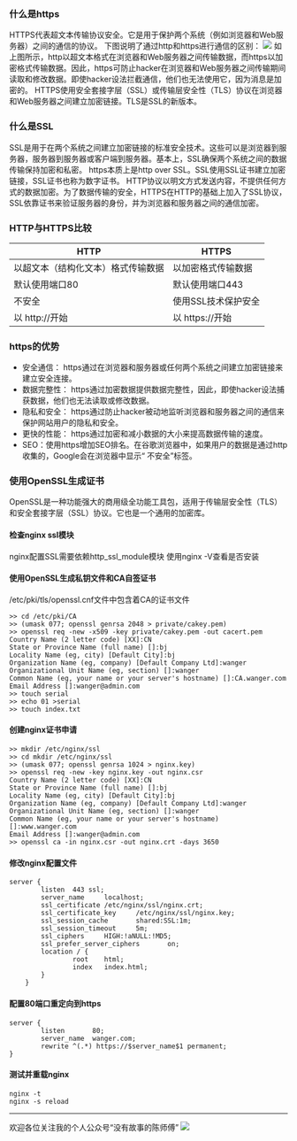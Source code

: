 ### 什么是https
HTTPS代表超文本传输协议安全。它是用于保护两个系统（例如浏览器和Web服务器）之间的通信的协议。
下图说明了通过http和https进行通信的区别：
![](https://s1.51cto.com/images/blog/201907/19/b90cb25fe3eec4d6119de6597738e03a.png?x-oss-process=image/watermark,size_16,text_QDUxQ1RP5Y2a5a6i,color_FFFFFF,t_100,g_se,x_10,y_10,shadow_90,type_ZmFuZ3poZW5naGVpdGk=)
如上图所示，http以超文本格式在浏览器和Web服务器之间传输数据，而https以加密格式传输数据。因此，https可防止hacker在浏览器和Web服务器之间传输期间读取和修改数据。即使hacker设法拦截通信，他们也无法使用它，因为消息是加密的。
HTTPS使用安全套接字层（SSL）或传输层安全性（TLS）协议在浏览器和Web服务器之间建立加密链接。TLS是SSL的新版本。
### 什么是SSL
SSL是用于在两个系统之间建立加密链接的标准安全技术。这些可以是浏览器到服务器，服务器到服务器或客户端到服务器。基本上，SSL确保两个系统之间的数据传输保持加密和私密。
https本质上是http over SSL。SSL使用SSL证书建立加密链接，SSL证书也称为数字证书。
HTTP协议以明文方式发送内容，不提供任何方式的数据加密。为了数据传输的安全，HTTPS在HTTP的基础上加入了SSL协议，SSL依靠证书来验证服务器的身份，并为浏览器和服务器之间的通信加密。
### HTTP与HTTPS比较


| HTTP | HTTPS |
| -------- | -------- | 
| 以超文本（结构化文本）格式传输数据	  |以加密格式传输数据|
|默认使用端口80 |默认使用端口443|
|不安全|使用SSL技术保护安全|
|以 http://开始	|以 https://开始|

### https的优势
- 安全通信： https通过在浏览器和服务器或任何两个系统之间建立加密链接来建立安全连接。
- 数据完整性： https通过加密数据提供数据完整性，因此，即使hacker设法捕获数据，他们也无法读取或修改数据。
- 隐私和安全： https通过防止hacker被动地监听浏览器和服务器之间的通信来保护网站用户的隐私和安全。
- 更快的性能： https通过加密和减小数据的大小来提高数据传输的速度。
- SEO：使用https增加SEO排名。在谷歌浏览器中，如果用户的数据是通过http收集的，Google会在浏览器中显示“ 不安全”标签。  


### 使用OpenSSL生成证书
OpenSSL是一种功能强大的商用级全功能工具包，适用于传输层安全性（TLS）和安全套接字层（SSL）协议。它也是一个通用的加密库。
#### 检查nginx ssl模块
nginx配置SSL需要依赖http_ssl_module模块
使用nginx -V查看是否安装
#### 使用OpenSSL生成私钥文件和CA自签证书
/etc/pki/tls/openssl.cnf文件中包含着CA的证书文件
```
>> cd /etc/pki/CA
>> (umask 077; openssl genrsa 2048 > private/cakey.pem)
>> openssl req -new -x509 -key private/cakey.pem -out cacert.pem
Country Name (2 letter code) [XX]:CN
State or Province Name (full name) []:bj
Locality Name (eg, city) [Default City]:bj
Organization Name (eg, company) [Default Company Ltd]:wanger
Organizational Unit Name (eg, section) []:wanger
Common Name (eg, your name or your server's hostname) []:CA.wanger.com
Email Address []:wanger@admin.com
>> touch serial
>> echo 01 >serial
>> touch index.txt
```  

#### 创建nginx证书申请  
```
>> mkdir /etc/nginx/ssl
>> cd mkdir /etc/nginx/ssl
>> (umask 077; openssl genrsa 1024 > nginx.key)
>> openssl req -new -key nginx.key -out nginx.csr
Country Name (2 letter code) [XX]:CN
State or Province Name (full name) []:bj
Locality Name (eg, city) [Default City]:bj
Organization Name (eg, company) [Default Company Ltd]:wanger
Organizational Unit Name (eg, section) []:wanger
Common Name (eg, your name or your server's hostname) []:www.wanger.com
Email Address []:wanger@admin.com
>> openssl ca -in nginx.csr -out nginx.crt -days 3650
```  

#### 修改nginx配置文件
```
server {
        listen  443 ssl;
        server_name     localhost;
        ssl_certificate /etc/nginx/ssl/nginx.crt;
        ssl_certificate_key     /etc/nginx/ssl/nginx.key;
        ssl_session_cache       shared:SSL:1m;
        ssl_session_timeout     5m;
        ssl_ciphers     HIGH:!aNULL:!MD5;
        ssl_prefer_server_ciphers       on;
        location / {
                root    html;
                index   index.html;
        }
    }
```


#### 配置80端口重定向到https  
```
server {
        listen       80;
        server_name  wanger.com;
        rewrite ^(.*) https://$server_name$1 permanent;
}
``` 

#### 测试并重载nginx
```
nginx -t
nginx -s reload
```  

---
欢迎各位关注我的个人公众号“没有故事的陈师傅”
![](https://s1.51cto.com/images/blog/201907/19/fcf0111ec4c55fb9d1149f07a6d8a825.png?x-oss-process=image/watermark,size_16,text_QDUxQ1RP5Y2a5a6i,color_FFFFFF,t_100,g_se,x_10,y_10,shadow_90,type_ZmFuZ3poZW5naGVpdGk=)
